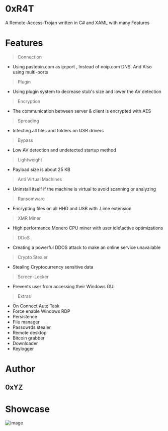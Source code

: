 # 0xR4T
A Remote-Access-Trojan written in C# and XAML with many Features

# Features
> Connection
  + Using pastebin.com as ip:port , Instead of noip.com DNS. And Also using multi-ports
> Plugin
  + Using plugin system to decrease stub's size and lower the AV detection
> Encryption
  + The communication between server & client is encrypted with AES
> Spreading
  + Infecting all files and folders on USB drivers
> Bypass
  + Low AV detection and undetected startup method
> Lightweight
  + Payload size is about 25 KB
> Anti Virtual Machines
  + Uninstall itself if the machine is virtual to avoid scanning or analyzing
> Ransomware
  + Encrypting files on all HHD and USB with .Lime extension
> XMR Miner
  + High performance Monero CPU miner with user idle\active optimizations
> DDoS
  + Creating a powerful DDOS attack to make an online service unavailable
> Crypto Stealer
  + Stealing Cryptocurrency sensitive data
> Screen-Locker
  + Prevents user from accessing their Windows GUI
> Extras
  + On Connect Auto Task
  + Force enable Windows RDP
  + Persistence
  + File manager
  + Passowrds stealer
  + Remote desktop
  + Bitcoin grabber
  + Downloader
  + Keylogger

# Author
## 0xYZ

# Showcase
![image](https://github.com/ASMRoyal/0xR4T/assets/89786570/8abff3a8-22fd-4590-a93e-0ec8ee0f8c11)
